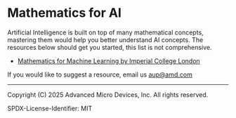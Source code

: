 # Mathematics for AI

Artificial Intelligence is built on top of many mathematical concepts, mastering them would help you better understand AI concepts.
The resources below should get you started, this list is not comprehensive.

- [Mathematics for Machine Learning by Imperial College London](https://www.coursera.org/specializations/mathematics-machine-learning)

If you would like to suggest a resource, email us aup@amd.com

----------
Copyright (C) 2025 Advanced Micro Devices, Inc. All rights reserved.

SPDX-License-Identifier: MIT